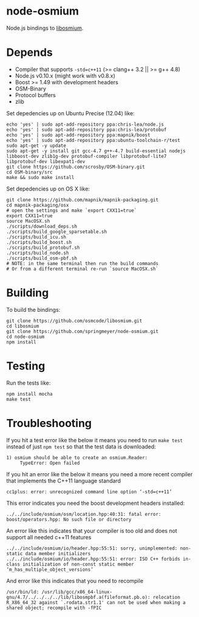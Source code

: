 # node-osmium

Node.js bindings to [libosmium](https://github.com/osmcode/libosmium).


# Depends

 - Compiler that supports `-std=c++11` (>= clang++ 3.2 || >= g++ 4.8)
 - Node.js v0.10.x (might work with v0.8.x)
 - Boost >= 1.49 with development headers
 - OSM-Binary
 - Protocol buffers
 - zlib

Set depedencies up on Ubuntu Precise (12.04) like:

    echo 'yes' | sudo apt-add-repository ppa:chris-lea/node.js
    echo 'yes' | sudo apt-add-repository ppa:chris-lea/protobuf
    echo 'yes' | sudo apt-add-repository ppa:mapnik/boost
    echo 'yes' | sudo apt-add-repository ppa:ubuntu-toolchain-r/test
    sudo apt-get -y update
    sudo apt-get -y install git gcc-4.7 g++-4.7 build-essential nodejs libboost-dev zlib1g-dev protobuf-compiler libprotobuf-lite7 libprotobuf-dev libexpat1-dev
    git clone https://github.com/scrosby/OSM-binary.git
    cd OSM-binary/src
    make && sudo make install

Set depedencies up on OS X like:

    git clone https://github.com/mapnik/mapnik-packaging.git
    cd mapnik-packaging/osx
    # open the settings and make `export CXX11=true`
    export CXX11=true
    source MacOSX.sh
    ./scripts/download_deps.sh
    ./scripts/build_google_sparsetable.sh
    ./scripts/build_icu.sh
    ./scripts/build_boost.sh
    ./scripts/build_protobuf.sh
    ./scripts/build_node.sh
    ./scripts/build_osm-pbf.sh
    # NOTE: in the same terminal then run the build commands
    # Or from a different terminal re-run `source MacOSX.sh`

# Building

To build the bindings:

    git clone https://github.com/osmcode/libosmium.git
    cd libosmium
    git clone https://github.com/springmeyer/node-osmium.git
    cd node-osmium
    npm install

# Testing

Run the tests like:

    npm install mocha
    make test

# Troubleshooting

If you hit a test error like the below it means you need to run `make test` instead of just `npm test` so that the test data is downloaded:

    1) osmium should be able to create an osmium.Reader:
         TypeError: Open failed

If you hit an error like the below it means you need a more recent compiler that implements the C++11 language standard

    cc1plus: error: unrecognized command line option ‘-std=c++11’

This error indicates you need the boost development headers installed:

    ../../include/osmium/osm/location.hpp:40:31: fatal error: boost/operators.hpp: No such file or directory

An error like this indicates that your compiler is too old and does not support all needed c++11 features

    ../../include/osmium/io/header.hpp:55:51: sorry, unimplemented: non-static data member initializers
    ../../include/osmium/io/header.hpp:55:51: error: ISO C++ forbids in-class initialization of non-const static member ‘m_has_multiple_object_versions’

And error like this indicates that you need to recompile

    /usr/bin/ld: /usr/lib/gcc/x86_64-linux-gnu/4.7/../../../../lib/libosmpbf.a(fileformat.pb.o): relocation R_X86_64_32 against `.rodata.str1.1' can not be used when making a shared object; recompile with -fPIC
